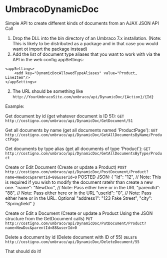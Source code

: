 # UmbracoDynamicDoc
Simple API to create different kinds of documents from an AJAX JSON API Call

1. Drop the DLL into the bin directory of an Umbraco 7.x installation. (Note: This is likely to be distributed as a package and in that case you would want ot import the package instead)
2. Add the list of document type aliases that you want to work with via the API in the web config appSettings:

```
<appSettings>
	<add key="DynamicDocAllowedTypeAliases" value="Product, LineItem"/>
</appSettings>
```

2. The URL should be something like `http://YourUmbracoSite.com/umbraco/api/DynamicDoc/{Action}/{Id}`

Example: 

Get document by id (get whatever document is ID 51):
`GET http://costigno.com/umbraco/api/DynamicDoc/GetDocument/51`

Get all documents by name (get all documents named 'ProductPage'):
`GET http://costigno.com/umbraco/api/DynamicDoc/GetAllDocumentsByName/ProductPage`

Get documents by type alias (get all documents of type 'Product'):
`GET http://costigno.com/umbraco/api/DynamicDoc/GetAllDocumentsByType/Product`

Create or Edit Document (Create or update a Product)
`POST http://costigno.com/umbraco/api/DynamicDoc/PostDocument/Product?name=NewDoc&parentId=88&userId=0`
POSTED JSON:
{
	"Id": "12", 	// Note: This is required if you wish to modify the document ratehr than create a new one.
	"name": "NewDoc", // Note: Pass either here or in the URL
	"parendId": "88", // Note: Pass either here or in the URL
	"userId": "0", // Note: Pass either here or in the URL. Optional
	"address1": "123 Fake Street",
	"city": "Springfield"
}

Create or Edit a Document (Create or update a Product Using the JSON structure from the GetDocument calls)
`PUT http://costigno.com/umbraco/api/DynamicDoc/PutDocument/Product?name=NewDoc&parentId=88&userId=0`

Delete a document by id (Delete document with ID of 55)
`DELETE http://costigno.com/umbraco/api/DynamicDoc/DeleteDocument/55`

That should do it!






